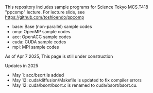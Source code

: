 This repository includes sample programs for Science Tokyo MCS.T418 "ppcomp" lecture.
For lecture slide, see https://github.com/toshioendo/ppcomp

* base: Base (non-parallel) sample codes
* omp: OpenMP sample codes
* acc: OpenACC sample codes
* cuda: CUDA sample codes
* mpi: MPI sample codes

As of Apr 7 2025, This page is still under construction

Updates in 2025
* May 1: acc/bsort is added
* May 12: cuda/diffusion/Makefile is updated to fix compiler errors
* May 12: cuda/bsort/bsort.c is renamed to cuda/bsort/bsort.cu.

